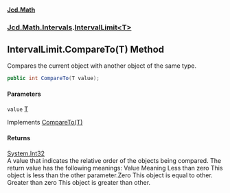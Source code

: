 #### [Jcd.Math](index.md 'index')
### [Jcd.Math.Intervals](Jcd.Math.Intervals.md 'Jcd.Math.Intervals').[IntervalLimit&lt;T&gt;](Jcd.Math.Intervals.IntervalLimit_T_.md 'Jcd.Math.Intervals.IntervalLimit<T>')

## IntervalLimit<T>.CompareTo(T) Method

Compares the current object with another object of the same type.

```csharp
public int CompareTo(T value);
```
#### Parameters

<a name='Jcd.Math.Intervals.IntervalLimit_T_.CompareTo(T).value'></a>

`value` [T](Jcd.Math.Intervals.IntervalLimit_T_.md#Jcd.Math.Intervals.IntervalLimit_T_.T 'Jcd.Math.Intervals.IntervalLimit<T>.T')

Implements [CompareTo(T)](https://docs.microsoft.com/en-us/dotnet/api/System.IComparable-1.CompareTo#System_IComparable_1_CompareTo__0_ 'System.IComparable`1.CompareTo(`0)')

#### Returns
[System.Int32](https://docs.microsoft.com/en-us/dotnet/api/System.Int32 'System.Int32')  
A value that indicates the relative order of the objects being compared. The return value has the following meanings: Value Meaning Less than zero This object is less than the other parameter.Zero This object is equal to other. Greater than zero This object is greater than other.